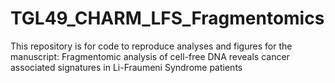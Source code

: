 # TGL49_CHARM_LFS_Fragmentomics

This repository is for code to reproduce analyses and figures for the manuscript: Fragmentomic analysis of cell-free DNA reveals cancer associated signatures in Li-Fraumeni Syndrome patients
